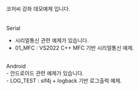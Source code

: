 코저씨 강좌 데모예제 입니다.</br>  
</br>
Serial</br>   
   - 시리얼통신 관련 예제가 있습니다.</br>  
   - 01_MFC : VS2022 C++ MFC 기반 시리얼통신 예제.</br>
</br>
Android</br>   
   - 안드로이드 관련 예제가 있습니다.</br>  
   - LOG_TEST : slf4j + logback 기반 로그출력 예제.</br>